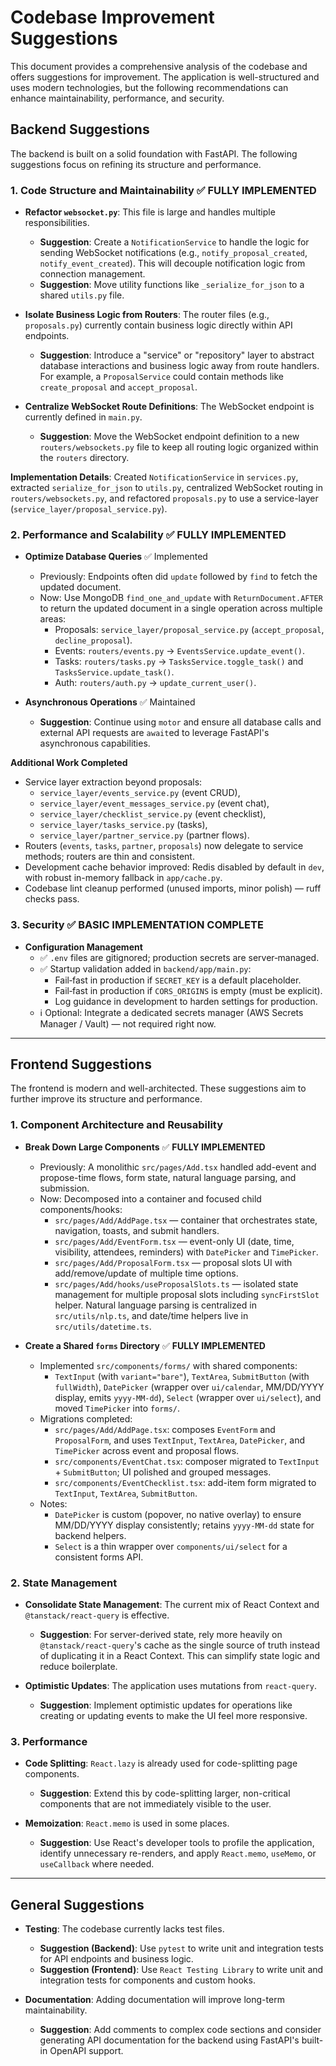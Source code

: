 # Codebase Improvement Suggestions

This document provides a comprehensive analysis of the codebase and offers suggestions for improvement. The application is well-structured and uses modern technologies, but the following recommendations can enhance maintainability, performance, and security.

## Backend Suggestions

The backend is built on a solid foundation with FastAPI. The following suggestions focus on refining its structure and performance.

### 1. Code Structure and Maintainability ✅ **FULLY IMPLEMENTED**

*   **Refactor `websocket.py`**: This file is large and handles multiple responsibilities.
    *   **Suggestion**: Create a `NotificationService` to handle the logic for sending WebSocket notifications (e.g., `notify_proposal_created`, `notify_event_created`). This will decouple notification logic from connection management.
    *   **Suggestion**: Move utility functions like `_serialize_for_json` to a shared `utils.py` file.

*   **Isolate Business Logic from Routers**: The router files (e.g., `proposals.py`) currently contain business logic directly within API endpoints.
    *   **Suggestion**: Introduce a "service" or "repository" layer to abstract database interactions and business logic away from route handlers. For example, a `ProposalService` could contain methods like `create_proposal` and `accept_proposal`.

*   **Centralize WebSocket Route Definitions**: The WebSocket endpoint is currently defined in `main.py`.
    *   **Suggestion**: Move the WebSocket endpoint definition to a new `routers/websockets.py` file to keep all routing logic organized within the `routers` directory.

**Implementation Details**: Created `NotificationService` in `services.py`, extracted `serialize_for_json` to `utils.py`, centralized WebSocket routing in `routers/websockets.py`, and refactored `proposals.py` to use a service-layer (`service_layer/proposal_service.py`).

### 2. Performance and Scalability ✅ **FULLY IMPLEMENTED**

*   **Optimize Database Queries** ✅ Implemented
    *   Previously: Endpoints often did `update` followed by `find` to fetch the updated document.
    *   Now: Use MongoDB `find_one_and_update` with `ReturnDocument.AFTER` to return the updated document in a single operation across multiple areas:
        *   Proposals: `service_layer/proposal_service.py` (`accept_proposal`, `decline_proposal`).
        *   Events: `routers/events.py` → `EventsService.update_event()`.
        *   Tasks: `routers/tasks.py` → `TasksService.toggle_task()` and `TasksService.update_task()`.
        *   Auth: `routers/auth.py` → `update_current_user()`.

*   **Asynchronous Operations** ✅ Maintained
    *   **Suggestion**: Continue using `motor` and ensure all database calls and external API requests are `await`ed to leverage FastAPI's asynchronous capabilities.

**Additional Work Completed**

*   Service layer extraction beyond proposals:
    *   `service_layer/events_service.py` (event CRUD),
    *   `service_layer/event_messages_service.py` (event chat),
    *   `service_layer/checklist_service.py` (event checklist),
    *   `service_layer/tasks_service.py` (tasks),
    *   `service_layer/partner_service.py` (partner flows).
*   Routers (`events`, `tasks`, `partner`, `proposals`) now delegate to service methods; routers are thin and consistent.
*   Development cache behavior improved: Redis disabled by default in `dev`, with robust in-memory fallback in `app/cache.py`.
*   Codebase lint cleanup performed (unused imports, minor polish) — ruff checks pass.

### 3. Security ✅ **BASIC IMPLEMENTATION COMPLETE**

*   **Configuration Management**
    *   ✅ `.env` files are gitignored; production secrets are server‑managed.
    *   ✅ Startup validation added in `backend/app/main.py`:
        *   Fail‑fast in production if `SECRET_KEY` is a default placeholder.
        *   Fail‑fast in production if `CORS_ORIGINS` is empty (must be explicit).
        *   Log guidance in development to harden settings for production.
    *   ℹ️ Optional: Integrate a dedicated secrets manager (AWS Secrets Manager / Vault) — not required right now.

---

## Frontend Suggestions

The frontend is modern and well-architected. These suggestions aim to further improve its structure and performance.

### 1. Component Architecture and Reusability

*   **Break Down Large Components** ✅ **FULLY IMPLEMENTED**
    *   Previously: A monolithic `src/pages/Add.tsx` handled add-event and propose-time flows, form state, natural language parsing, and submission.
    *   Now: Decomposed into a container and focused child components/hooks:
        *   `src/pages/Add/AddPage.tsx` — container that orchestrates state, navigation, toasts, and submit handlers.
        *   `src/pages/Add/EventForm.tsx` — event-only UI (date, time, visibility, attendees, reminders) with `DatePicker` and `TimePicker`.
        *   `src/pages/Add/ProposalForm.tsx` — proposal slots UI with add/remove/update of multiple time options.
        *   `src/pages/Add/hooks/useProposalSlots.ts` — isolated state management for multiple proposal slots including `syncFirstSlot` helper.
      Natural language parsing is centralized in `src/utils/nlp.ts`, and date/time helpers live in `src/utils/datetime.ts`.

*   **Create a Shared `forms` Directory** ✅ **FULLY IMPLEMENTED**
    *   Implemented `src/components/forms/` with shared components:
        *   `TextInput` (with `variant="bare"`), `TextArea`, `SubmitButton` (with `fullWidth`), `DatePicker` (wrapper over `ui/calendar`, MM/DD/YYYY display, emits `yyyy-MM-dd`), `Select` (wrapper over `ui/select`), and moved `TimePicker` into `forms/`.
    *   Migrations completed:
        *   `src/pages/Add/AddPage.tsx`: composes `EventForm` and `ProposalForm`, and uses `TextInput`, `TextArea`, `DatePicker`, and `TimePicker` across event and proposal flows.
        *   `src/components/EventChat.tsx`: composer migrated to `TextInput` + `SubmitButton`; UI polished and grouped messages.
        *   `src/components/EventChecklist.tsx`: add-item form migrated to `TextInput`, `TextArea`, `SubmitButton`.
    *   Notes:
        *   `DatePicker` is custom (popover, no native overlay) to ensure MM/DD/YYYY display consistently; retains `yyyy-MM-dd` state for backend helpers.
        *   `Select` is a thin wrapper over `components/ui/select` for a consistent forms API.

### 2. State Management

*   **Consolidate State Management**: The current mix of React Context and `@tanstack/react-query` is effective.
    *   **Suggestion**: For server-derived state, rely more heavily on `@tanstack/react-query`'s cache as the single source of truth instead of duplicating it in a React Context. This can simplify state logic and reduce boilerplate.

*   **Optimistic Updates**: The application uses mutations from `react-query`.
    *   **Suggestion**: Implement optimistic updates for operations like creating or updating events to make the UI feel more responsive.

### 3. Performance

*   **Code Splitting**: `React.lazy` is already used for code-splitting page components.
    *   **Suggestion**: Extend this by code-splitting larger, non-critical components that are not immediately visible to the user.

*   **Memoization**: `React.memo` is used in some places.
    *   **Suggestion**: Use React's developer tools to profile the application, identify unnecessary re-renders, and apply `React.memo`, `useMemo`, or `useCallback` where needed.

---

## General Suggestions

*   **Testing**: The codebase currently lacks test files.
    *   **Suggestion (Backend)**: Use `pytest` to write unit and integration tests for API endpoints and business logic.
    *   **Suggestion (Frontend)**: Use `React Testing Library` to write unit and integration tests for components and custom hooks.

*   **Documentation**: Adding documentation will improve long-term maintainability.
    *   **Suggestion**: Add comments to complex code sections and consider generating API documentation for the backend using FastAPI's built-in OpenAPI support.
